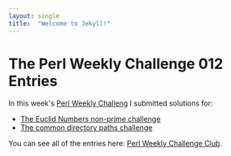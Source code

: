 ```yaml
---
layout: single
title:  "Welcome to Jekyll!"
---
```


# The Perl Weekly Challenge 012 Entries

In this week's
[Perl Weekly Challeng](https://perlweeklychallenge.org/blog/perl-weekly-challenge-012/)
I submitted solutions for:

* [The Euclid Numbers non-prime challenge](https://github.com/ajs/tools/blob/master/puzzles/perlweeklychallenge/euclid-challenge.p6)
* [The common directory paths challenge](https://github.com/ajs/tools/blob/master/puzzles/perlweeklychallenge/common-directory-paths.p6)

You can see all of the entries here: [Perl Weekly Challenge Club](https://github.com/manwar/perlweeklychallenge-club/tree/master/challenge-012).

